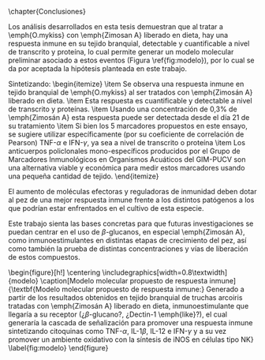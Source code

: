 \chapter{Conclusiones}

Los análisis desarrollados en esta tesis demuestran que al tratar a \emph{O.mykiss} con \emph{Zimosan A} liberado en dieta, hay una respuesta inmune en su tejido branquial, detectable y cuantificable a nivel de transcrito y proteína, lo cual permite generar un modelo molecular preliminar asociado a estos eventos (Figura \ref{fig:modelo}), por lo cual se da por aceptada la hipótesis planteada en este trabajo.

Sintetizando:
\begin{itemize}
\item Se observa una respuesta inmune en tejido branquial de \emph{O.mykiss} al ser tratados con \emph{Zimosán A} liberado en dieta.
\item Esta respuesta es cuantificable y detectable a nivel de transcrito y proteínas.
\item Usando una concentración de 0,3\% de \emph{Zimosán A} esta respuesta puede ser detectada desde el día 21 de su tratamiento
\item Si bien los 5 marcadores propuestos en este ensayo, se sugiere utilizar específicamente (por su coeficiente de correlación de Pearson) TNF-$\alpha$ e IFN-$\gamma$, ya sea a nivel de transcrito o proteína
\item Los anticuerpos policlonales mono-específicos producidos por el Grupo de Marcadores Inmunológicos en Organismos Acuáticos del GIM-PUCV son una alternativa viable y económica para medir estos marcadores usando una pequeña cantidad de tejido.
\end{itemize}

El aumento de moléculas efectoras y reguladoras de inmunidad deben dotar al pez de una mejor respuesta inmune frente a los distintos patógenos a los que podrían estar enfrentados en el cultivo de esta especie. 

Este trabajo sienta las bases concretas para que futuras investigaciones se puedan centrar en el uso de $\beta$-glucanos, en especial \emph{Zimosán A}, como inmunoestimulantes en distintas etapas de crecimiento del pez, así como también la prueba de distintas concentraciones y vías de liberación de estos compuestos.

\begin{figure}[h!]
\centering
	\includegraphics[width=0.8\textwidth]{modelo}
	\caption[Modelo molecular propuesto de respuesta inmune]{\textbf{Modelo molecular propuesto de respuesta inmune:} Generado a partir de los resultados obtenidos en tejido branquial de truchas arcoiris tratadas con \emph{Zimosán A} liberado en dieta, inmunoestimulante que llegaría a su receptor (¿$\beta$-glucano?, ¿Dectin-1 \emph{like}?), el cual generaría la cascada de señalización para promover una respuesta inmune sintetizando citoquinas como TNF-$\alpha$, IL-1$\beta$, IL-12 e IFN-$\gamma$ y a su vez promover un ambiente oxidativo con la síntesis de iNOS en células tipo NK}
	\label{fig:modelo}
\end{figure}


